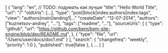 [
  {
    "lang": "en", // TODO: подумать как лучше
    "title": "Hello World Title",
    "url": "/"
    "oldUrls": [...],
    "type": "post|block|index:authors|index:tags",
    "view": "authors|main|landing1|..."
    "createDate": "12-07-2014",
    "authors": ["kuznetsov-andrey", "..."],
    "tags": ["readme", "..."],
    "sourceUrls": [
        {
            "type": "github",
            "url": "https://github.com/bem/bem-site-engine/blob/dev/README.md",
        },
        {
            "type": "file",
            "url": "/Users/user/docs/doc1.md"
        }
    ],
    "search": {
      "changefreq": "weekly",
      "priority": 1.0
    },
    "published": true|false
  },
  { ... }
]
